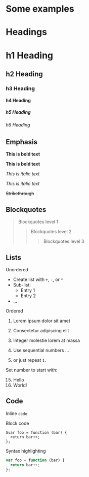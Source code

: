 # Some examples

# Headings

# h1 Heading
## h2 Heading
### h3 Heading
#### h4 Heading
##### h5 Heading
###### h6 Heading

## Emphasis

**This is bold text**

__This is bold text__

*This is italic text*

_This is italic text_

~~Strikethrough~~

## Blockquotes

> Blockquotes level 1
>> Blockquotes level 2
> > > Blockquotes level 3

## Lists

Unordered

- Create list with `+`, `-`, or `*`
- Sub-list:
  + Entry 1
  + Entry 2
- ...

Ordered

1. Lorem ipsum dolor sit amet
2. Consectetur adipiscing elit
3. Integer molestie lorem at massa


1. Use sequential numbers ...
1. or just repeat `1.`

Set number to start with:

15. Hello
1. World!


## Code

Inline `code`

Block code

```
Svar foo = function (bar) {
  return bar++;
};
```

Syntax highlighting

``` js
var foo = function (bar) {
  return bar++;
};
